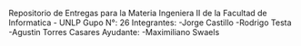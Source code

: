 ﻿Repositorio de Entregas para la Materia Ingeniera II de la Facultad de Informatica - UNLP
Gupo N°: 26
Integrantes:
-Jorge Castillo
-Rodrigo Testa
-Agustin Torres Casares
Ayudante:
-Maximiliano Swaels
